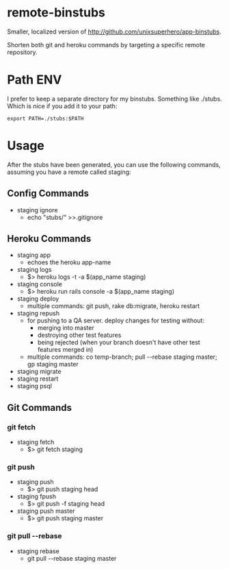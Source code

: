 remote-binstubs
===============

Smaller, localized version of http://github.com/unixsuperhero/app-binstubs.

Shorten both git and heroku commands by targeting a specific remote repository.

# Path ENV

I prefer to keep a separate directory for my binstubs.  Something like ./stubs.  Which is nice if you add it to your path:

    export PATH=./stubs:$PATH

# Usage

After the stubs have been generated, you can use the following commands, assuming you have a remote called staging:

## Config Commands
* staging ignore
    * echo "stubs/" >>.gitignore

## Heroku Commands
* staging app
    * echoes the heroku app-name
* staging logs
    * $&gt; heroku logs -t -a $(app_name staging)
* staging console
    * $&gt; heroku run rails console -a $(app_name staging)
* staging deploy
    * multiple commands: git push, rake db:migrate, heroku restart
* staging repush
    * for pushing to a QA server. deploy changes for testing without:
        * merging into master
        * destroying other test features
        * being rejected (when your branch doesn't have other test features merged in)
    * multiple commands: co temp-branch; pull --rebase staging master; gp staging master
* staging migrate
* staging restart
* staging psql

## Git Commands
### git fetch
* staging fetch
    * $&gt; git fetch staging

### git push
* staging push
    * $&gt; git push staging head
* staging fpush
    * $&gt; git push -f staging head
* staging push master
    * $&gt; git push staging master

### git pull --rebase
* staging rebase
    * git pull --rebase staging master
